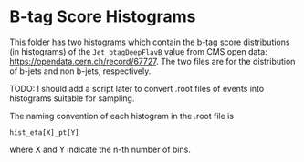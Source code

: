 # B-tag Score Histograms

This folder has two histograms which contain the b-tag score distributions (in histograms)
of the `Jet_btagDeepFlavB` value from CMS open data: https://opendata.cern.ch/record/67727.
The two files are for the distribution of b-jets and non b-jets, respectively.

TODO: I should add a script later to convert .root files of events into histograms
suitable for sampling.

The naming convention of each histogram in the .root file is 
```
hist_eta[X]_pt[Y]
```
where X and Y indicate the n-th number of bins.